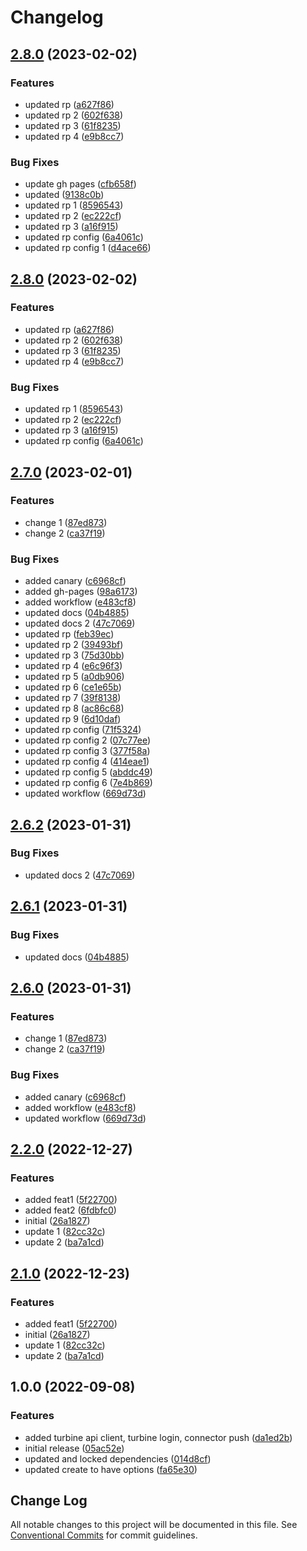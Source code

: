 # Changelog

## [2.8.0](https://github.com/youngcm2/u4ic-test/compare/oclif-test-2.7.0...oclif-test-2.8.0) (2023-02-02)


### Features

* updated rp ([a627f86](https://github.com/youngcm2/u4ic-test/commit/a627f86a197b4cdd97cc07815275180d625bbdda))
* updated rp 2 ([602f638](https://github.com/youngcm2/u4ic-test/commit/602f638ac96b2734d1f58a6261a5fa5f6c256104))
* updated rp 3 ([61f8235](https://github.com/youngcm2/u4ic-test/commit/61f82355a8b7a9afa091d9d0621dcdb2d5d4c05f))
* updated rp 4 ([e9b8cc7](https://github.com/youngcm2/u4ic-test/commit/e9b8cc7a90be3fcdfd3e8f30ec712f2bf7cee92b))


### Bug Fixes

* update gh pages ([cfb658f](https://github.com/youngcm2/u4ic-test/commit/cfb658fbf75fd1cf435a8dcad4f00972836a51d0))
* updated ([9138c0b](https://github.com/youngcm2/u4ic-test/commit/9138c0bb13e26b9ca03d503f780893ef065118c6))
* updated rp 1 ([8596543](https://github.com/youngcm2/u4ic-test/commit/859654308257747ab410d61b3d4ddc3176c2d899))
* updated rp 2 ([ec222cf](https://github.com/youngcm2/u4ic-test/commit/ec222cf030abcd29909468399d220022d79b5690))
* updated rp 3 ([a16f915](https://github.com/youngcm2/u4ic-test/commit/a16f915851c97e4dc245e8b00f0382fc81f2a8ba))
* updated rp config ([6a4061c](https://github.com/youngcm2/u4ic-test/commit/6a4061ce190d9c3e45e8870a92498858b230f0d9))
* updated rp config 1 ([d4ace66](https://github.com/youngcm2/u4ic-test/commit/d4ace66c2e39c5edd03197ada220cf531c0d3697))

## [2.8.0](https://github.com/youngcm2/u4ic-test/compare/oclif-test-2.7.0...oclif-test-2.8.0) (2023-02-02)


### Features

* updated rp ([a627f86](https://github.com/youngcm2/u4ic-test/commit/a627f86a197b4cdd97cc07815275180d625bbdda))
* updated rp 2 ([602f638](https://github.com/youngcm2/u4ic-test/commit/602f638ac96b2734d1f58a6261a5fa5f6c256104))
* updated rp 3 ([61f8235](https://github.com/youngcm2/u4ic-test/commit/61f82355a8b7a9afa091d9d0621dcdb2d5d4c05f))
* updated rp 4 ([e9b8cc7](https://github.com/youngcm2/u4ic-test/commit/e9b8cc7a90be3fcdfd3e8f30ec712f2bf7cee92b))


### Bug Fixes

* updated rp 1 ([8596543](https://github.com/youngcm2/u4ic-test/commit/859654308257747ab410d61b3d4ddc3176c2d899))
* updated rp 2 ([ec222cf](https://github.com/youngcm2/u4ic-test/commit/ec222cf030abcd29909468399d220022d79b5690))
* updated rp 3 ([a16f915](https://github.com/youngcm2/u4ic-test/commit/a16f915851c97e4dc245e8b00f0382fc81f2a8ba))
* updated rp config ([6a4061c](https://github.com/youngcm2/u4ic-test/commit/6a4061ce190d9c3e45e8870a92498858b230f0d9))

## [2.7.0](https://github.com/youngcm2/u4ic-test/compare/@u4ic-test/oclif-test-v2.6.2...@u4ic-test/oclif-test-2.7.0) (2023-02-01)


### Features

* change 1 ([87ed873](https://github.com/youngcm2/u4ic-test/commit/87ed873cf7ced1c703301d21516732257f85e001))
* change 2 ([ca37f19](https://github.com/youngcm2/u4ic-test/commit/ca37f19ed0de61a749b7c6a438dd195d10146e61))


### Bug Fixes

* added canary ([c6968cf](https://github.com/youngcm2/u4ic-test/commit/c6968cf727c5b9473e665b34f4020894e27d4e8d))
* added gh-pages ([98a6173](https://github.com/youngcm2/u4ic-test/commit/98a6173dc92780d8a29f59b1734732ceb65ab0c1))
* added workflow ([e483cf8](https://github.com/youngcm2/u4ic-test/commit/e483cf8dd730ed662de937b4f8c34c679a93d8a9))
* updated docs ([04b4885](https://github.com/youngcm2/u4ic-test/commit/04b488522ea9def9b8d1c1687e9f4fb76eb006ed))
* updated docs 2 ([47c7069](https://github.com/youngcm2/u4ic-test/commit/47c7069086b9c29e817bcf81546c1c546474c2f4))
* updated rp ([feb39ec](https://github.com/youngcm2/u4ic-test/commit/feb39ecfda62a22384563083dd41305235692043))
* updated rp 2 ([39493bf](https://github.com/youngcm2/u4ic-test/commit/39493bf63dd87464fbb7ce2e76b612ecabaedcea))
* updated rp 3 ([75d30bb](https://github.com/youngcm2/u4ic-test/commit/75d30bb357117439fbca19dca383d99cb27c5373))
* updated rp 4 ([e6c96f3](https://github.com/youngcm2/u4ic-test/commit/e6c96f37a84e54eda38a4aade2f43db723cc9c65))
* updated rp 5 ([a0db906](https://github.com/youngcm2/u4ic-test/commit/a0db906555456800b4f8b0e6413081ff6f35b7f1))
* updated rp 6 ([ce1e65b](https://github.com/youngcm2/u4ic-test/commit/ce1e65b6267ba61d7e2a1157a75c316c4f5ddec7))
* updated rp 7 ([39f8138](https://github.com/youngcm2/u4ic-test/commit/39f81381a1b7e4402d8ac53cf43c9d0b6c388dfe))
* updated rp 8 ([ac86c68](https://github.com/youngcm2/u4ic-test/commit/ac86c68e3c8e6776ab93dbb4e709d2e0e8ffdfe4))
* updated rp 9 ([6d10daf](https://github.com/youngcm2/u4ic-test/commit/6d10daf82c3f1d26c5a8227664a334980ddc63fe))
* updated rp config ([71f5324](https://github.com/youngcm2/u4ic-test/commit/71f532418017a4ef887c7e2ce4b8351ef27a770d))
* updated rp config 2 ([07c77ee](https://github.com/youngcm2/u4ic-test/commit/07c77ee9794b41a3162ea16f81888a17143f9866))
* updated rp config 3 ([377f58a](https://github.com/youngcm2/u4ic-test/commit/377f58a766de2e5fb0cd42d25ad357f5fc7e3569))
* updated rp config 4 ([414eae1](https://github.com/youngcm2/u4ic-test/commit/414eae124c695c51b3ee59ab6f48b45ca4fe073e))
* updated rp config 5 ([abddc49](https://github.com/youngcm2/u4ic-test/commit/abddc49ba8161f1bed30204383e887f1a39e392e))
* updated rp config 6 ([7e4b869](https://github.com/youngcm2/u4ic-test/commit/7e4b869bbbafc5d0ecb521e9884f6ed7b8b6ed46))
* updated workflow ([669d73d](https://github.com/youngcm2/u4ic-test/commit/669d73d79285fa812b0d7d5984eba191ad2b393b))

## [2.6.2](https://github.com/youngcm2/u4ic-test/compare/oclif-test-2.6.1...oclif-test-2.6.2) (2023-01-31)


### Bug Fixes

* updated docs 2 ([47c7069](https://github.com/youngcm2/u4ic-test/commit/47c7069086b9c29e817bcf81546c1c546474c2f4))

## [2.6.1](https://github.com/youngcm2/u4ic-test/compare/oclif-test-2.6.0...oclif-test-2.6.1) (2023-01-31)


### Bug Fixes

* updated docs ([04b4885](https://github.com/youngcm2/u4ic-test/commit/04b488522ea9def9b8d1c1687e9f4fb76eb006ed))

## [2.6.0](https://github.com/youngcm2/u4ic-test/compare/oclif-test-v2.5.1...oclif-test-2.6.0) (2023-01-31)


### Features

* change 1 ([87ed873](https://github.com/youngcm2/u4ic-test/commit/87ed873cf7ced1c703301d21516732257f85e001))
* change 2 ([ca37f19](https://github.com/youngcm2/u4ic-test/commit/ca37f19ed0de61a749b7c6a438dd195d10146e61))


### Bug Fixes

* added canary ([c6968cf](https://github.com/youngcm2/u4ic-test/commit/c6968cf727c5b9473e665b34f4020894e27d4e8d))
* added workflow ([e483cf8](https://github.com/youngcm2/u4ic-test/commit/e483cf8dd730ed662de937b4f8c34c679a93d8a9))
* updated workflow ([669d73d](https://github.com/youngcm2/u4ic-test/commit/669d73d79285fa812b0d7d5984eba191ad2b393b))

## [2.2.0](https://github.com/youngcm2/release-please-testing/compare/v2.1.0...2.2.0) (2022-12-27)

### Features

-   added feat1 ([5f22700](https://github.com/youngcm2/release-please-testing/commit/5f22700daca1585bffa347990bd553a779424dd7))
-   added feat2 ([6fdbfc0](https://github.com/youngcm2/release-please-testing/commit/6fdbfc0ec165c88d7483ed8f7393a6c2e309199d))
-   initial ([26a1827](https://github.com/youngcm2/release-please-testing/commit/26a18274201aa71abeca1492b6781e490b629757))
-   update 1 ([82cc32c](https://github.com/youngcm2/release-please-testing/commit/82cc32ce9b80725c793f74f00ef23d9037f5a723))
-   update 2 ([ba7a1cd](https://github.com/youngcm2/release-please-testing/commit/ba7a1cd653c10d3f3566c4617389010e2911c6d3))

## [2.1.0](https://github.com/youngcm2/release-please-testing/compare/Turbine-SDK-v2.0.0...Turbine-SDK-2.1.0) (2022-12-23)

### Features

-   added feat1 ([5f22700](https://github.com/youngcm2/release-please-testing/commit/5f22700daca1585bffa347990bd553a779424dd7))
-   initial ([26a1827](https://github.com/youngcm2/release-please-testing/commit/26a18274201aa71abeca1492b6781e490b629757))
-   update 1 ([82cc32c](https://github.com/youngcm2/release-please-testing/commit/82cc32ce9b80725c793f74f00ef23d9037f5a723))
-   update 2 ([ba7a1cd](https://github.com/youngcm2/release-please-testing/commit/ba7a1cd653c10d3f3566c4617389010e2911c6d3))

## 1.0.0 (2022-09-08)

### Features

-   added turbine api client, turbine login, connector push ([da1ed2b](https://github.com/youngcm2/oclif-test/commit/da1ed2b07bb9770d36b9021f313717d82e802b5e))
-   initial release ([05ac52e](https://github.com/youngcm2/oclif-test/commit/05ac52e06f9d1664484035e27f09b131d4db9624))
-   updated and locked dependencies ([014d8cf](https://github.com/youngcm2/oclif-test/commit/014d8cfb71d0fc901581dece2ef46d40fc32b948))
-   updated create to have options ([fa65e30](https://github.com/youngcm2/oclif-test/commit/fa65e305fbcd23c6a2bfc83de6d70980987aa497))

## Change Log

All notable changes to this project will be documented in this file.
See [Conventional Commits](https://conventionalcommits.org) for commit guidelines.
